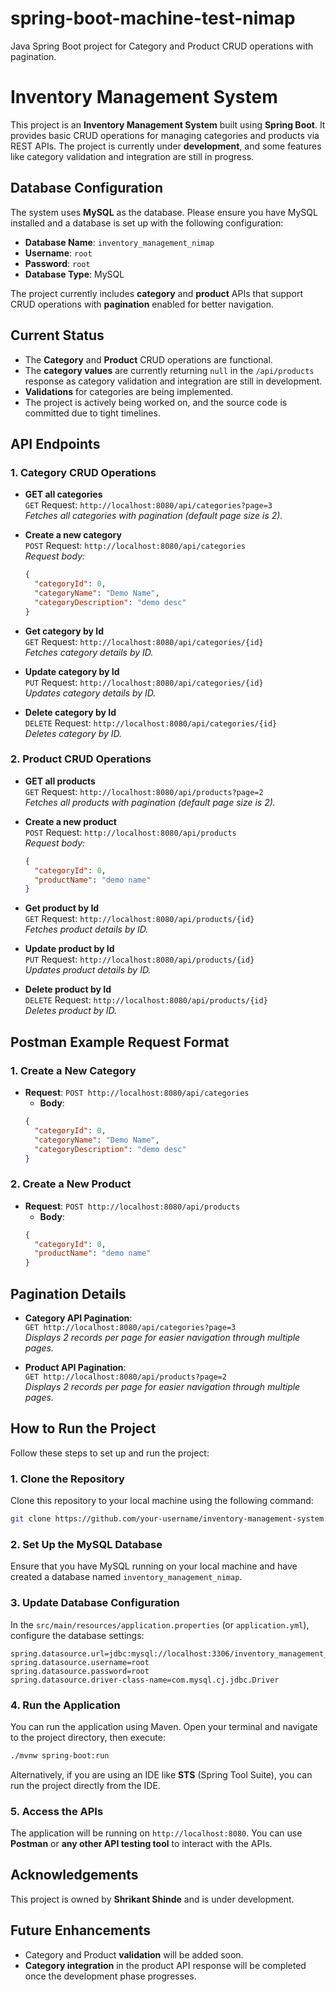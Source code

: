 # spring-boot-machine-test-nimap
Java Spring Boot project for Category and Product CRUD operations with pagination.

# Inventory Management System

This project is an **Inventory Management System** built using **Spring Boot**. It provides basic CRUD operations for managing categories and products via REST APIs. The project is currently under **development**, and some features like category validation and integration are still in progress.

## Database Configuration

The system uses **MySQL** as the database. Please ensure you have MySQL installed and a database is set up with the following configuration:

- **Database Name**: `inventory_management_nimap`
- **Username**: `root`
- **Password**: `root`
- **Database Type**: MySQL

The project currently includes **category** and **product** APIs that support CRUD operations with **pagination** enabled for better navigation.

## Current Status

- The **Category** and **Product** CRUD operations are functional.
- The **category values** are currently returning `null` in the `/api/products` response as category validation and integration are still in development.
- **Validations** for categories are being implemented.
- The project is actively being worked on, and the source code is committed due to tight timelines.

## API Endpoints

### 1. **Category CRUD Operations**

- **GET all categories**  
  `GET` Request: `http://localhost:8080/api/categories?page=3`  
  *Fetches all categories with pagination (default page size is 2).*

- **Create a new category**  
  `POST` Request: `http://localhost:8080/api/categories`  
  *Request body:*  
  ```json
  {
    "categoryId": 0,
    "categoryName": "Demo Name",
    "categoryDescription": "demo desc"
  }
  ```

- **Get category by Id**  
  `GET` Request: `http://localhost:8080/api/categories/{id}`  
  *Fetches category details by ID.*

- **Update category by Id**  
  `PUT` Request: `http://localhost:8080/api/categories/{id}`  
  *Updates category details by ID.*

- **Delete category by Id**  
  `DELETE` Request: `http://localhost:8080/api/categories/{id}`  
  *Deletes category by ID.*

### 2. **Product CRUD Operations**

- **GET all products**  
  `GET` Request: `http://localhost:8080/api/products?page=2`  
  *Fetches all products with pagination (default page size is 2).*

- **Create a new product**  
  `POST` Request: `http://localhost:8080/api/products`  
  *Request body:*  
  ```json
  {
    "categoryId": 0,
    "productName": "demo name"
  }
  ```

- **Get product by Id**  
  `GET` Request: `http://localhost:8080/api/products/{id}`  
  *Fetches product details by ID.*

- **Update product by Id**  
  `PUT` Request: `http://localhost:8080/api/products/{id}`  
  *Updates product details by ID.*

- **Delete product by Id**  
  `DELETE` Request: `http://localhost:8080/api/products/{id}`  
  *Deletes product by ID.*

## Postman Example Request Format

### 1. **Create a New Category**
- **Request**: `POST http://localhost:8080/api/categories`
  - **Body**:  
  ```json
  {
    "categoryId": 0,
    "categoryName": "Demo Name",
    "categoryDescription": "demo desc"
  }
  ```

### 2. **Create a New Product**
- **Request**: `POST http://localhost:8080/api/products`
  - **Body**:  
  ```json
  {
    "categoryId": 0,
    "productName": "demo name"
  }
  ```

## Pagination Details

- **Category API Pagination**:  
  `GET http://localhost:8080/api/categories?page=3`  
  *Displays 2 records per page for easier navigation through multiple pages.*

- **Product API Pagination**:  
  `GET http://localhost:8080/api/products?page=2`  
  *Displays 2 records per page for easier navigation through multiple pages.*

## How to Run the Project

Follow these steps to set up and run the project:

### 1. Clone the Repository
Clone this repository to your local machine using the following command:

```bash
git clone https://github.com/your-username/inventory-management-system.git
```

### 2. Set Up the MySQL Database
Ensure that you have MySQL running on your local machine and have created a database named `inventory_management_nimap`.

### 3. Update Database Configuration
In the `src/main/resources/application.properties` (or `application.yml`), configure the database settings:

```properties
spring.datasource.url=jdbc:mysql://localhost:3306/inventory_management_nimap
spring.datasource.username=root
spring.datasource.password=root
spring.datasource.driver-class-name=com.mysql.cj.jdbc.Driver
```

### 4. Run the Application
You can run the application using Maven. Open your terminal and navigate to the project directory, then execute:

```bash
./mvnw spring-boot:run
```

Alternatively, if you are using an IDE like **STS** (Spring Tool Suite), you can run the project directly from the IDE.

### 5. Access the APIs
The application will be running on `http://localhost:8080`. You can use **Postman** or **any other API testing tool** to interact with the APIs.

## Acknowledgements

This project is owned by **Shrikant Shinde** and is under development.

## Future Enhancements

- Category and Product **validation** will be added soon.
- **Category integration** in the product API response will be completed once the development phase progresses.
